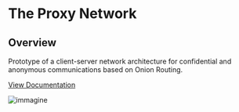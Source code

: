 # The Proxy Network
## Overview
Prototype of a client-server network architecture for confidential and anonymous communications based on Onion Routing.

[View Documentation](./TheProxyNetwork.pdf)

![immagine](https://github.com/nedorp/the-proxy-network/assets/15519336/3a86a611-19af-4c9c-82bf-9bc9a4e171dc)



